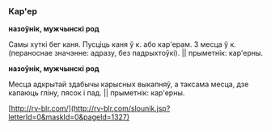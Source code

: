 ### Кар'ер
**назоўнік, мужчынскі род**

Самы хуткі бег каня. Пусціць каня ў к. або кар'ерам. З месца ў к. (пераноснае значэнне: адразу, без падрыхтоўкі). || прыметнік: кар'ерны.

**назоўнік, мужчынскі род**

Месца адкрытай здабычы карысных выкапняў, а таксама месца, дзе капаюць гліну, пясок і пад. || прыметнік: кар'ерны.

<a rel="author">[http://rv-blr.com/](http://rv-blr.com/slounik.jsp?letterId=0&maskId=0&pageId=1327)</a>

